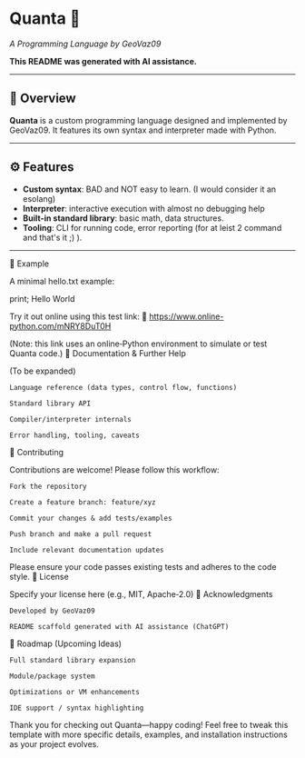 # Quanta 🚀  
*A Programming Language by GeoVaz09*  

**This README was generated with AI assistance.**

---

## 🧩 Overview  
**Quanta** is a custom programming language designed and implemented by GeoVaz09. It features its own syntax and interpreter made with Python. 

---

## ⚙️ Features  
- **Custom syntax**: BAD and NOT easy to learn. (I would consider it an esolang)
- **Interpreter**: interactive execution with almost no debugging help  
- **Built-in standard library**: basic math, data structures.  
- **Tooling**: CLI for running code, error reporting (for at leist 2 command and that's it ;)  ).

---

🧪 Example

A minimal hello.txt example:

print; Hello World

Try it out online using this test link:
🔗 https://www.online-python.com/mNRY8DuT0H

(Note: this link uses an online‑Python environment to simulate or test Quanta code.)
💬 Documentation & Further Help

(To be expanded)

    Language reference (data types, control flow, functions)

    Standard library API

    Compiler/interpreter internals

    Error handling, tooling, caveats

🤝 Contributing

Contributions are welcome! Please follow this workflow:

    Fork the repository

    Create a feature branch: feature/xyz

    Commit your changes & add tests/examples

    Push branch and make a pull request

    Include relevant documentation updates

Please ensure your code passes existing tests and adheres to the code style.
📄 License

Specify your license here (e.g., MIT, Apache‑2.0)
📣 Acknowledgments

    Developed by GeoVaz09

    README scaffold generated with AI assistance (ChatGPT)

📌 Roadmap (Upcoming Ideas)

    Full standard library expansion

    Module/package system

    Optimizations or VM enhancements

    IDE support / syntax highlighting

Thank you for checking out Quanta—happy coding!
Feel free to tweak this template with more specific details, examples, and installation instructions as your project evolves.

